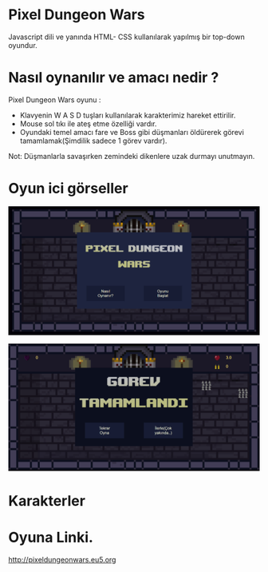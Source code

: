 
# Pixel Dungeon Wars

Javascript dili ve yanında HTML- CSS kullanılarak yapılmış bir top-down oyundur.
 
# Nasıl oynanılır ve amacı nedir ?
  
Pixel Dungeon Wars oyunu :
- Klavyenin W A S D tuşları kullanılarak karakterimiz hareket ettirilir.
- Mouse sol tıkı ile ateş etme özelliği vardır.
- Oyundaki temel amacı fare ve Boss gibi düşmanları öldürerek görevi tamamlamak(Şimdilik sadece 1 görev vardır).

Not: Düşmanlarla savaşırken zemindeki dikenlere uzak durmayı unutmayın.

# Oyun ici görseller                      
![prew](https://github.com/metehansozenli/Javascript_Game/blob/main/prew.png)

![prew1](https://github.com/metehansozenli/Javascript_Game/blob/main/prew2.png)

# Karakterler
  
# Oyuna Linki.

http://pixeldungeonwars.eu5.org
